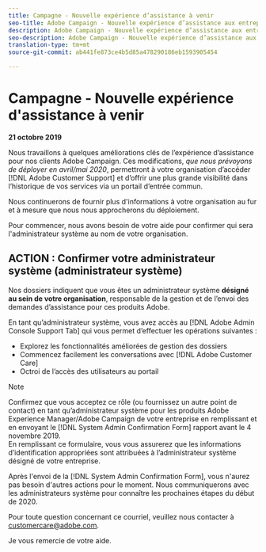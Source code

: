 ```yaml
---
title: Campagne - Nouvelle expérience d’assistance à venir
seo-title: Adobe Campaign - Nouvelle expérience d’assistance aux entreprises
description: Adobe Campaign - Nouvelle expérience d’assistance aux entreprises
seo-description: Adobe Campaign - Nouvelle expérience d’assistance aux entreprises
translation-type: tm+mt
source-git-commit: ab441fe873ce4b5d85a478290186eb1593905454

---
```



# Campagne - Nouvelle expérience d'assistance à venir

**21 octobre 2019**

Nous travaillons à quelques améliorations clés de l’expérience d’assistance pour nos clients Adobe Campaign. Ces modifications, *que nous prévoyons de déployer en avril/mai 2020*, permettront à votre organisation d’accéder [!DNL Adobe Customer Support] et d’offrir une plus grande visibilité dans l’historique de vos services via un portail d’entrée commun.

Nous continuerons de fournir plus d'informations à votre organisation au fur et à mesure que nous nous approcherons du déploiement.

Pour commencer, nous avons besoin de votre aide pour confirmer qui sera l'administrateur système au nom de votre organisation.

## ACTION : Confirmer votre administrateur système (administrateur système)

Nos dossiers indiquent que vous êtes un administrateur système **désigné au sein de votre organisation**, responsable de la gestion et de l’envoi des demandes d’assistance pour ces produits Adobe.

En tant qu’administrateur système, vous avez accès au [!DNL Adobe Admin Console Support Tab] qui vous permet d’effectuer les opérations suivantes :

* Explorez les fonctionnalités améliorées de gestion des dossiers
* Commencez facilement les conversations avec [!DNL Adobe Customer Care]
* Octroi de l’accès des utilisateurs au portail

>[!NOTE]
>Confirmez que vous acceptez ce rôle (ou fournissez un autre point de contact) en tant qu’administrateur système pour les produits Adobe Experience Manager/Adobe Campaign de votre entreprise en remplissant et en envoyant le [!DNL System Admin Confirmation Form] rapport avant le 4 novembre 2019.\
>En remplissant ce formulaire, vous vous assurerez que les informations d’identification appropriées sont attribuées à l’administrateur système désigné de votre entreprise.

Après l'envoi de la [!DNL System Admin Confirmation Form], vous n'aurez pas besoin d'autres actions pour le moment.  Nous communiquerons avec les administrateurs système pour connaître les prochaines étapes du début de 2020.

Pour toute question concernant ce courriel, veuillez nous contacter à customercare@adobe.com.

Je vous remercie de votre aide.
